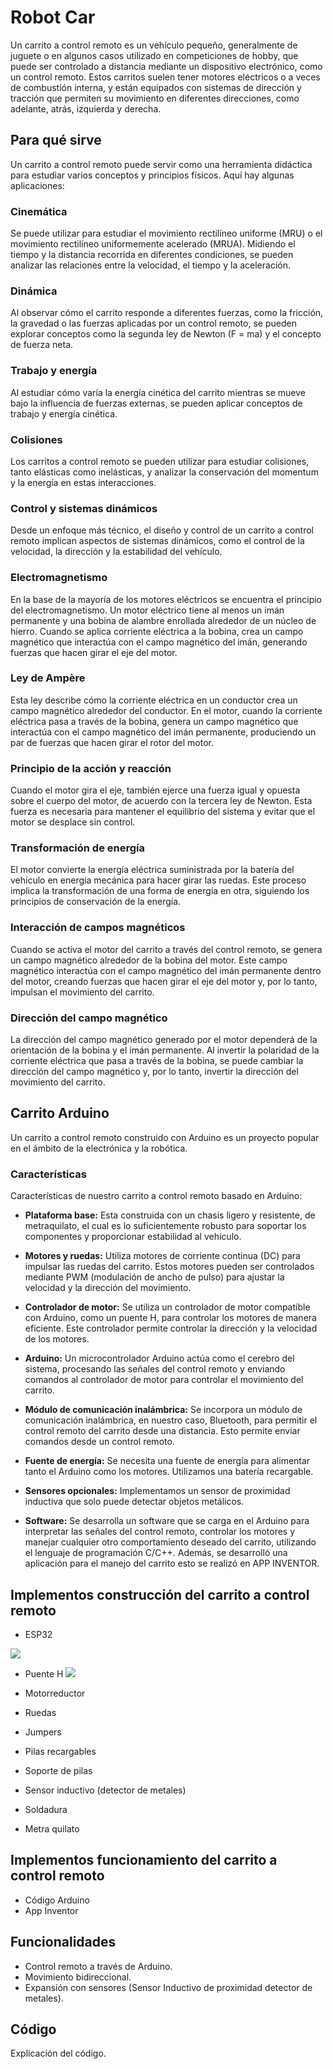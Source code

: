 # Robot Car

Un carrito a control remoto es un vehículo pequeño, generalmente de juguete o en algunos casos utilizado en competiciones de hobby, que puede ser controlado a distancia mediante un dispositivo electrónico, como un control remoto. Estos carritos suelen tener motores eléctricos o a veces de combustión interna, y están equipados con sistemas de dirección y tracción que permiten su movimiento en diferentes direcciones, como adelante, atrás, izquierda y derecha.

## Para qué sirve

Un carrito a control remoto puede servir como una herramienta didáctica para estudiar varios conceptos y principios físicos. Aquí hay algunas aplicaciones:

### Cinemática

Se puede utilizar para estudiar el movimiento rectilíneo uniforme (MRU) o el movimiento rectilíneo uniformemente acelerado (MRUA). Midiendo el tiempo y la distancia recorrida en diferentes condiciones, se pueden analizar las relaciones entre la velocidad, el tiempo y la aceleración.

### Dinámica

Al observar cómo el carrito responde a diferentes fuerzas, como la fricción, la gravedad o las fuerzas aplicadas por un control remoto, se pueden explorar conceptos como la segunda ley de Newton (F = ma) y el concepto de fuerza neta.

### Trabajo y energía

Al estudiar cómo varía la energía cinética del carrito mientras se mueve bajo la influencia de fuerzas externas, se pueden aplicar conceptos de trabajo y energía cinética.

### Colisiones

Los carritos a control remoto se pueden utilizar para estudiar colisiones, tanto elásticas como inelásticas, y analizar la conservación del momentum y la energía en estas interacciones.

### Control y sistemas dinámicos

Desde un enfoque más técnico, el diseño y control de un carrito a control remoto implican aspectos de sistemas dinámicos, como el control de la velocidad, la dirección y la estabilidad del vehículo.

### Electromagnetismo

En la base de la mayoría de los motores eléctricos se encuentra el principio del electromagnetismo. Un motor eléctrico tiene al menos un imán permanente y una bobina de alambre enrollada alrededor de un núcleo de hierro. Cuando se aplica corriente eléctrica a la bobina, crea un campo magnético que interactúa con el campo magnético del imán, generando fuerzas que hacen girar el eje del motor.

### Ley de Ampère

Esta ley describe cómo la corriente eléctrica en un conductor crea un campo magnético alrededor del conductor. En el motor, cuando la corriente eléctrica pasa a través de la bobina, genera un campo magnético que interactúa con el campo magnético del imán permanente, produciendo un par de fuerzas que hacen girar el rotor del motor.

### Principio de la acción y reacción

Cuando el motor gira el eje, también ejerce una fuerza igual y opuesta sobre el cuerpo del motor, de acuerdo con la tercera ley de Newton. Esta fuerza es necesaria para mantener el equilibrio del sistema y evitar que el motor se desplace sin control.

### Transformación de energía

El motor convierte la energía eléctrica suministrada por la batería del vehículo en energía mecánica para hacer girar las ruedas. Este proceso implica la transformación de una forma de energía en otra, siguiendo los principios de conservación de la energía.

### Interacción de campos magnéticos

Cuando se activa el motor del carrito a través del control remoto, se genera un campo magnético alrededor de la bobina del motor. Este campo magnético interactúa con el campo magnético del imán permanente dentro del motor, creando fuerzas que hacen girar el eje del motor y, por lo tanto, impulsan el movimiento del carrito.

### Dirección del campo magnético

La dirección del campo magnético generado por el motor dependerá de la orientación de la bobina y el imán permanente. Al invertir la polaridad de la corriente eléctrica que pasa a través de la bobina, se puede cambiar la dirección del campo magnético y, por lo tanto, invertir la dirección del movimiento del carrito.

## Carrito Arduino

Un carrito a control remoto construido con Arduino es un proyecto popular en el ámbito de la electrónica y la robótica.

### Características

Características de nuestro carrito a control remoto basado en Arduino:

- **Plataforma base:** Esta construida con un chasis ligero y resistente, de metraquilato, el cual es lo suficientemente robusto para soportar los componentes y proporcionar estabilidad al vehículo.
  
- **Motores y ruedas:** Utiliza motores de corriente continua (DC) para impulsar las ruedas del carrito. Estos motores pueden ser controlados mediante PWM (modulación de ancho de pulso) para ajustar la velocidad y la dirección del movimiento.
  
- **Controlador de motor:** Se utiliza un controlador de motor compatible con Arduino, como un puente H, para controlar los motores de manera eficiente. Este controlador permite controlar la dirección y la velocidad de los motores.
  
- **Arduino:** Un microcontrolador Arduino actúa como el cerebro del sistema, procesando las señales del control remoto y enviando comandos al controlador de motor para controlar el movimiento del carrito.
  
- **Módulo de comunicación inalámbrica:** Se incorpora un módulo de comunicación inalámbrica, en nuestro caso, Bluetooth, para permitir el control remoto del carrito desde una distancia. Esto permite enviar comandos desde un control remoto.
  
- **Fuente de energía:** Se necesita una fuente de energía para alimentar tanto el Arduino como los motores. Utilizamos una batería recargable.
  
- **Sensores opcionales:** Implementamos un sensor de proximidad inductiva que solo puede detectar objetos metálicos.
  
- **Software:** Se desarrolla un software que se carga en el Arduino para interpretar las señales del control remoto, controlar los motores y manejar cualquier otro comportamiento deseado del carrito, utilizando el lenguaje de programación C/C++. Además, se desarrolló una aplicación para el manejo del carrito esto se realizó en APP INVENTOR.



## Implementos construcción del carrito a control remoto

- ESP32 

![](ESP-32.jpg)

  
- Puente H
![](assets/driver-puente-h-l298n.jpg) 
 
- Motorreductor
  
-  Ruedas
  
- Jumpers
  
- Pilas recargables

- Soporte de pilas
  
- Sensor inductivo (detector de metales)
  
- Soldadura
 
- Metra quilato

## Implementos funcionamiento del carrito a control remoto

- Código Arduino
- App Inventor

## Funcionalidades

- Control remoto a través de Arduino.
- Movimiento bidireccional.
- Expansión con sensores (Sensor Inductivo de proximidad detector de metales).

## Código

Explicación del código.
